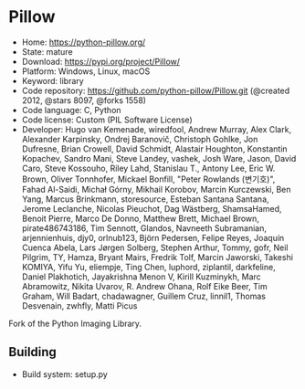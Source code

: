 # Pillow

- Home: https://python-pillow.org/
- State: mature
- Download: https://pypi.org/project/Pillow/
- Platform: Windows, Linux, macOS
- Keyword: library
- Code repository: https://github.com/python-pillow/Pillow.git (@created 2012, @stars 8097, @forks 1558)
- Code language: C, Python
- Code license: Custom (PIL Software License)
- Developer: Hugo van Kemenade, wiredfool, Andrew Murray, Alex Clark, Alexander Karpinsky, Ondrej Baranovič, Christoph Gohlke, Jon Dufresne, Brian Crowell, David Schmidt, Alastair Houghton, Konstantin Kopachev, Sandro Mani, Steve Landey, vashek, Josh Ware, Jason, David Caro, Steve Kossouho, Riley Lahd, Stanislau T., Antony Lee, Eric W. Brown, Oliver Tonnhofer, Mickael Bonfill, "Peter Rowlands (변기호)", Fahad Al-Saidi, Michał Górny, Mikhail Korobov, Marcin Kurczewski, Ben Yang, Marcus Brinkmann, storesource, Esteban Santana Santana, Jerome Leclanche, Nicolas Pieuchot, Dag Wästberg, ShamsaHamed, Benoit Pierre, Marco De Donno, Matthew Brett, Michael Brown, pirate486743186, Tim Sennott, Glandos, Navneeth Subramanian, arjennienhuis, djy0, orlnub123, Björn Pedersen, Felipe Reyes, Joaquín Cuenca Abela, Lars Jørgen Solberg, Stephen Arthur, Tommy, gofr, Neil Pilgrim, TY, Hamza, Bryant Mairs, Fredrik Tolf, Marcin Jaworski, Takeshi KOMIYA, Yifu Yu, eliempje, Ting Chen, luphord, ziplantil, darkfeline, Daniel Plakhotich, Jayakrishna Menon V, Kirill Kuzminykh, Marc Abramowitz, Nikita Uvarov, R. Andrew Ohana, Rolf Eike Beer, Tim Graham, Will Badart, chadawagner, Guillem Cruz, linnil1, Thomas Desvenain, zwhfly, Matti Picus

Fork of the Python Imaging Library.

## Building

- Build system: setup.py
